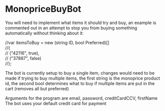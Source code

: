 # MonopriceBuyBot

You will need to implement what items it should try and buy, an example is commented out in an attempt to stop you from buying something automatically without thinking about it:

//var itemsToBuy = new (string ID, bool Preferred)[]<br />
//{<br />
//    ("42116", true),<br />
//    ("37887", false)<br />
//};<br />

The bot is currently setup to buy a single item, changes would need to be made if trying to buy multiple items, the first string is the monoprice product id, the second bool determines what to buy if multiple items are put in the cart (removes all but preferred)

Arguments for the program are email, password, creditCardCCV, firstName
The bot uses your default credit card for payment
